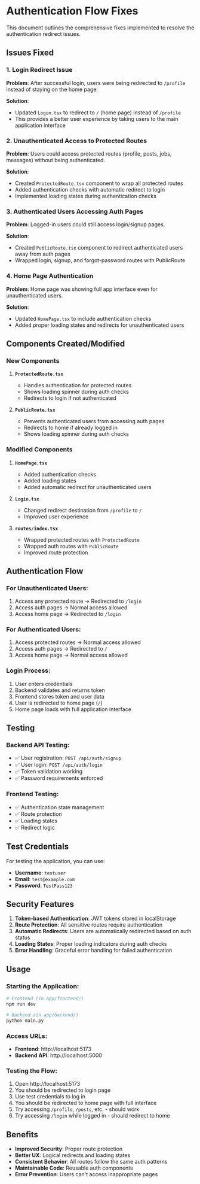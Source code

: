 # Authentication Flow Fixes

This document outlines the comprehensive fixes implemented to resolve the authentication redirect issues.

## Issues Fixed

### 1. **Login Redirect Issue**
**Problem**: After successful login, users were being redirected to `/profile` instead of staying on the home page.

**Solution**: 
- Updated `Login.tsx` to redirect to `/` (home page) instead of `/profile`
- This provides a better user experience by taking users to the main application interface

### 2. **Unauthenticated Access to Protected Routes**
**Problem**: Users could access protected routes (profile, posts, jobs, messages) without being authenticated.

**Solution**:
- Created `ProtectedRoute.tsx` component to wrap all protected routes
- Added authentication checks with automatic redirect to login
- Implemented loading states during authentication checks

### 3. **Authenticated Users Accessing Auth Pages**
**Problem**: Logged-in users could still access login/signup pages.

**Solution**:
- Created `PublicRoute.tsx` component to redirect authenticated users away from auth pages
- Wrapped login, signup, and forgot-password routes with PublicRoute

### 4. **Home Page Authentication**
**Problem**: Home page was showing full app interface even for unauthenticated users.

**Solution**:
- Updated `HomePage.tsx` to include authentication checks
- Added proper loading states and redirects for unauthenticated users

## Components Created/Modified

### New Components
1. **`ProtectedRoute.tsx`**
   - Handles authentication for protected routes
   - Shows loading spinner during auth checks
   - Redirects to login if not authenticated

2. **`PublicRoute.tsx`**
   - Prevents authenticated users from accessing auth pages
   - Redirects to home if already logged in
   - Shows loading spinner during auth checks

### Modified Components
1. **`HomePage.tsx`**
   - Added authentication checks
   - Added loading states
   - Added automatic redirect for unauthenticated users

2. **`Login.tsx`**
   - Changed redirect destination from `/profile` to `/`
   - Improved user experience

3. **`routes/index.tsx`**
   - Wrapped protected routes with `ProtectedRoute`
   - Wrapped auth routes with `PublicRoute`
   - Improved route protection

## Authentication Flow

### For Unauthenticated Users:
1. Access any protected route → Redirected to `/login`
2. Access auth pages → Normal access allowed
3. Access home page → Redirected to `/login`

### For Authenticated Users:
1. Access protected routes → Normal access allowed
2. Access auth pages → Redirected to `/`
3. Access home page → Normal access allowed

### Login Process:
1. User enters credentials
2. Backend validates and returns token
3. Frontend stores token and user data
4. User is redirected to home page (`/`)
5. Home page loads with full application interface

## Testing

### Backend API Testing:
- ✅ User registration: `POST /api/auth/signup`
- ✅ User login: `POST /api/auth/login`
- ✅ Token validation working
- ✅ Password requirements enforced

### Frontend Testing:
- ✅ Authentication state management
- ✅ Route protection
- ✅ Loading states
- ✅ Redirect logic

## Test Credentials

For testing the application, you can use:
- **Username**: `testuser`
- **Email**: `test@example.com`
- **Password**: `TestPass123`

## Security Features

1. **Token-based Authentication**: JWT tokens stored in localStorage
2. **Route Protection**: All sensitive routes require authentication
3. **Automatic Redirects**: Users are automatically redirected based on auth status
4. **Loading States**: Proper loading indicators during auth checks
5. **Error Handling**: Graceful error handling for failed authentication

## Usage

### Starting the Application:
```bash
# Frontend (in app/frontend/)
npm run dev

# Backend (in app/backend/)
python main.py
```

### Access URLs:
- **Frontend**: http://localhost:5173
- **Backend API**: http://localhost:5000

### Testing the Flow:
1. Open http://localhost:5173
2. You should be redirected to login page
3. Use test credentials to log in
4. You should be redirected to home page with full interface
5. Try accessing `/profile`, `/posts`, etc. - should work
6. Try accessing `/login` while logged in - should redirect to home

## Benefits

- **Improved Security**: Proper route protection
- **Better UX**: Logical redirects and loading states
- **Consistent Behavior**: All routes follow the same auth patterns
- **Maintainable Code**: Reusable auth components
- **Error Prevention**: Users can't access inappropriate pages 